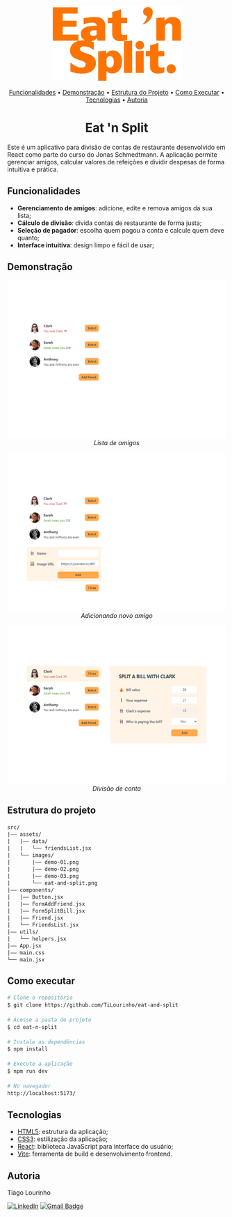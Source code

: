 <p align="center">
  <img src="src/assets/images/eat-and-split.png" alt="Eat 'n Split logo" width="300px" />
</p>

<p align="center"><a href="#funcionalidades">Funcionalidades</a> • <a href="#demonstração">Demonstração</a> • <a href="#estrutura-do-projeto">Estrutura do Projeto</a> • <a href="#como-executar">Como Executar</a> • <a href="#tecnologias">Tecnologias</a> • <a href="#autoria">Autoria</a></p>

<h1 align="center">Eat 'n Split</h1>

Este é um aplicativo para divisão de contas de restaurante desenvolvido em React como parte do curso do Jonas Schmedtmann. A aplicação permite gerenciar amigos, calcular valores de refeições e dividir despesas de forma intuitiva e prática.

## Funcionalidades

- **Gerenciamento de amigos**: adicione, edite e remova amigos da sua lista;
- **Cálculo de divisão**: divida contas de restaurante de forma justa;
- **Seleção de pagador**: escolha quem pagou a conta e calcule quem deve quanto;
- **Interface intuitiva**: design limpo e fácil de usar;

## Demonstração

<p align="center">
  <img src="src/assets/images/demo-01.png" alt="Lista de amigos" />
  <em>Lista de amigos</em>
</p>
<p align="center">
  <img src="src/assets/images/demo-02.png" alt="Adicionar amigo" />
  <em>Adicionando novo amigo</em>
</p>
<p align="center">
  <img src="src/assets/images/demo-03.png" alt="Dividir conta" />
  <em>Divisão de conta</em>
</p>

## Estrutura do projeto

```Text
src/
|—— assets/
|   |—— data/
|   |   └── friendsList.jsx
|   └── images/
|       |—— demo-01.png
|       |—— demo-02.png
|       |—— demo-03.png
|       └── eat-and-split.png
|—— components/
|   |—— Button.jsx
|   |—— FormAddFriend.jsx
|   |—— FormSplitBill.jsx
|   |—— Friend.jsx
|   └── FriendsList.jsx
|—— utils/
|   └── helpers.jsx
|—— App.jsx
|—— main.css
└── main.jsx
```

## Como executar

```Bash
# Clone o repositório
$ git clone https://github.com/TiLourinho/eat-and-split

# Acesse a pasta do projeto
$ cd eat-n-split

# Instale as dependências
$ npm install

# Execute a aplicação
$ npm run dev

# No navegador
http://localhost:5173/
```

## Tecnologias

- [HTML5](https://developer.mozilla.org/en-US/docs/Web/HTML): estrutura da aplicação;
- [CSS3](https://developer.mozilla.org/en-US/docs/Web/CSS): estilização da aplicação;
- [React](https://react.dev/): biblioteca JavaScript para interface do usuário;
- [Vite](https://vite.dev/): ferramenta de build e desenvolvimento frontend.

## Autoria

Tiago Lourinho

[![LinkedIn](https://custom-icon-badges.demolab.com/badge/LinkedIn-0A66C2?logo=linkedin-white&logoColor=fff)](https://www.linkedin.com/in/lourinho-tiago/)
[![Gmail Badge](https://img.shields.io/badge/-Gmail-c14438?style=flat-square&logo=Gmail&logoColor=white&link=mailto:lourinho.tiago@gmail.com)](mailto:lourinho.tiago@gmail.com)
